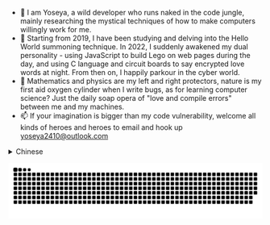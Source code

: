- 👋  I am Yoseya, a wild developer who runs naked in the code jungle, mainly researching the mystical techniques of how to make computers willingly work for me.
- 🌱  Starting from 2019, I have been studying and delving into the Hello World summoning technique. In 2022, I suddenly awakened my dual personality - using JavaScript to build Lego on web pages during the day, and using C language and circuit boards to say encrypted love words at night.  From then on, I happily parkour in the cyber world.
- 💞 Mathematics and physics are my left and right protectors, nature is my first aid oxygen cylinder when I write bugs, as for learning computer science?  Just the daily soap opera of "love and compile errors" between me and my machines.  
- 📫  If your imagination is bigger than my code vulnerability, welcome all kinds of heroes and heroes to email and hook up yoseya2410@outlook.com

<details>
<summary>Chinese</summary>

- 👋 我是Yoseya，一个在代码丛林里裸奔的野生开发者，主要研究如何让电脑心甘情愿替我打工的玄学技术。  
- 🌱 从2019年开始学习潜心钻研Hello World召唤术，2022年突然觉醒双重人格——白天用JavaScript在网页上搭乐高，晚上用C语言和电路板说加密情话，从此在赛博世界快乐跑酷。  
- 💞️ 数学和物理是我的左右护法，大自然是我写bug时的急救氧气瓶，至于学计算机？那是我和电脑之间"相爱相杀"的日常情趣。  
- 📫 如果你的脑洞比我的代码漏洞还大，欢迎各路英雄好汉来邮件勾搭 yoseya2410@outlook.com
</details>

![github-contribution-grid-snake](https://raw.githubusercontent.com/mengyanshou/mengyanshou/output/github-contribution-grid-snake.svg)
